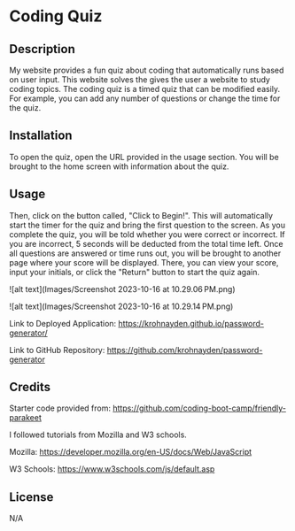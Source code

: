# Coding Quiz

## Description

My website provides a fun quiz about coding that automatically runs based on user input. This website solves the gives the user a website to study coding topics. The coding quiz is a timed quiz that can be modified easily. For example, you can add any number of questions or change the time for the quiz. 

## Installation
To open the quiz, open the URL provided in the usage section. You will be brought to the home screen with information about the quiz.

## Usage

Then, click on the button called, "Click to Begin!". This will automatically start the timer for the quiz and bring the first question to the screen. As you complete the quiz, you will be told whether you were correct or incorrect. If you are incorrect, 5 seconds will be deducted from the total time left. Once all questions are answered or time runs out, you will be brought to another page where your score will be displayed. There, you can view your score, input your initials, or click the "Return" button to start the quiz again.


![alt text](Images/Screenshot 2023-10-16 at 10.29.06 PM.png)

![alt text](Images/Screenshot 2023-10-16 at 10.29.14 PM.png)


Link to Deployed Application: https://krohnayden.github.io/password-generator/

Link to GitHub Repository: https://github.com/krohnayden/password-generator

## Credits
Starter code provided from: https://github.com/coding-boot-camp/friendly-parakeet

I followed tutorials from Mozilla and W3 schools.

Mozilla: https://developer.mozilla.org/en-US/docs/Web/JavaScript

W3 Schools: https://www.w3schools.com/js/default.asp

## License
N/A
